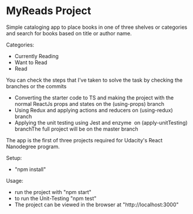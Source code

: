 # MyReads Project

Simple cataloging app to place books in one of three shelves or categories and search for books based on title or author name.

Categories: 

- Currently Reading
- Want to Read
- Read


You can check the steps that I've taken to solve the task by checking the branches or the commits

- Converting the starter code to TS and making the project with the normal ReactJs props and states on the (using-props) branch
- Using Redux and applying actions and reducers on (using-redux) branch
- Applying the unit testing using Jest and enzyme  on (apply-unitTesting) branchThe full project will be on the master branch

The app is the first of three projects required for Udacity's React Nanodegree program.

Setup:
- "npm install"

Usage:
- run the project with "npm start"
- to run the Unit-Testing "npm test"
- The project can be viewed in the browser at "http://localhost:3000"
